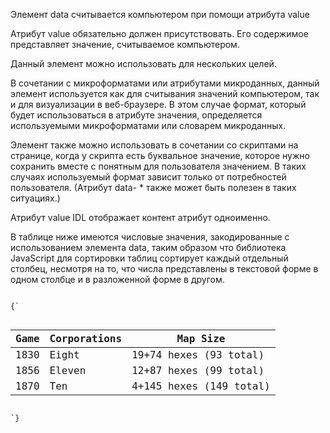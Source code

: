 <p>
Элемент <LE>data</LE> считывается компьютером при помощи атрибута <LE>value</LE>
</p>

<p>
Атрибут <LE>value</LE> обязательно должен присутствовать. Его содержимое представляет значение, считываемое компьютером.
</p>

<p>
Данный элемент можно использовать для нескольких целей.
</p>

<p>
В сочетании с микроформатами или атрибутами микроданных, данный элемент используется как для считывания значений компьютером, так и для визуализации в веб-браузере. В этом случае формат, который будет использоваться в атрибуте значения, определяется используемыми микроформатами или словарем микроданных.
</p>

<p>
Элемент также можно использовать в сочетании со скриптами на странице, когда у скрипта есть буквальное значение, которое нужно сохранить вместе с понятным для пользователя значением. В таких случаях используемый формат зависит только от потребностей пользователя. (Атрибут <LE>data- *</LE>  также может быть полезен в таких ситуациях.)
</p>

<p>
Атрибут <LE>value</LE> IDL отображает контент атрибут одноименно.
</p>

<ExampleBox>

В таблице ниже имеются числовые значения, закодированные с использованием элемента <LE>data</LE>, таким образом что библиотека JavaScript для сортировки таблиц сортирует каждый отдельный столбец, несмотря на то, что числа представлены в текстовой форме в одном столбце и в разложенной форме в другом.

<Code>
{`
<script src="sortable.js"></script>
<table class="sortable">
 <thead> <tr> <th> Game <th> Corporations <th> Map Size
 <tbody>
  <tr> <td> 1830 <td> <data value="8">Eight</data> <td> <data value="93">19+74 hexes (93 total)</data>
  <tr> <td> 1856 <td> <data value="11">Eleven</data> <td> <data value="99">12+87 hexes (99 total)</data>
  <tr> <td> 1870 <td> <data value="10">Ten</data> <td> <data value="149">4+145 hexes (149 total)</data>
</table>
`}
</Code>

</ExampleBox>




